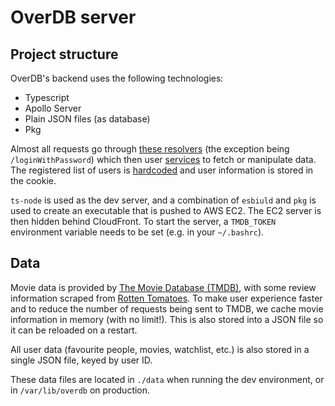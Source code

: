 # OverDB server

## Project structure

OverDB's backend uses the following technologies:

- Typescript
- Apollo Server
- Plain JSON files (as database)
- Pkg

Almost all requests go through [these resolvers](./src/resolvers/index.ts) (the exception being `/loginWithPassword`) which then user [services](./src/services) to fetch or manipulate data. The registered list of users is [hardcoded](./src/services/users.ts) and user information is stored in the cookie.

`ts-node` is used as the dev server, and a combination of `esbiuld` and `pkg` is used to create an executable that is pushed to AWS EC2. The EC2 server is then hidden behind CloudFront. To start the server, a `TMDB_TOKEN` environment variable needs to be set (e.g. in your `~/.bashrc`).

## Data

Movie data is provided by [The Movie Database (TMDB)](https://www.themoviedb.org/), with some review information scraped from [Rotten Tomatoes](https://www.rottentomatoes.com/). To make user experience faster and to reduce the number of requests being sent to TMDB, we cache movie information in memory (with no limit!). This is also stored into a JSON file so it can be reloaded on a restart.

All user data (favourite people, movies, watchlist, etc.) is also stored in a single JSON file, keyed by user ID.

These data files are located in `./data` when running the dev environment, or in `/var/lib/overdb` on production.

